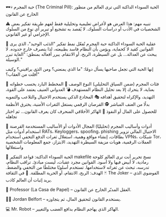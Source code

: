 🕶️💀 حبة المجرم (The Criminal Pill): الحبة السوداء الداكنة التي ترى العالم من منظور الخارج عن القانون

⚠️ تنبيه مهم: هذا العرض هو لأغراض تعليمية وتحليلية فقط لفهم طريقة تفكير بعض الشخصيات في الأدب أو دراسات السلوك. لا يُقصد به تشجيع أو تبرير أي نوع من السلوك الإجرامي أو غير القانوني.

🧠 عقلية الحبة السوداء الداكنة
حبة المجرم تُفعّل نمط تفكير "الذئب الوحيد"، الذي يرى القوانين كقيد لا كحماية، ويؤمن بأن النظام فاسد بطبيعته، لذا يتصرف خارج حدوده. لا يبحث عن العدالة... بل عن السيطرة، الربح، أو الانتقام. يبرر أفعاله بمنطق:
"الغاية تبرر الوسيلة."

إنها الحبة التي تجعل صاحبها يسأل دومًا:
"ما الذي يمنعني؟ ومن الذي يراقبني؟ وكيف أُفلت من العقاب؟"

💼 فئات المجرم (ضمن السياق التحليلي)
النوع	الوصف
🧠 المخطط البارد	يحسب خطواته بعناية، لا يتحرك إلا بعد تحليل النظام المستهدف
💣 العدواني العنيف	يعتمد على القوة، التهديد، والإكراه لتحقيق أهدافه
🎭 المخادع الذكي	يستخدم الاحتيال والتلاعب والتمويه بدلًا من العنف المباشر
🕵️ القرصان الرقمي	يستغل الثغرات الأمنية، يخترق الأنظمة للحصول على المال أو النفوذ
🧬 الهاكر الأخلاقي المنحرف	كان يعرف القانون… ثم اختار تجاهله

🔧 أدوات وأساليب المجرم (تحليليًا)
المجال	الأدوات أو الأساليب المستخدمة
القرصنة	استخدام أدوات مثل RATs، Keyloggers، spoofing، phishing
الاحتيال المالي	تزوير بطاقات، إنشاء مواقع وهمية، استغلال ثغرات الدفع
التخفي	استخدام VPNs، شبكات Tor، العملات الرقمية، هويات مزيفة
السيطرة	التهديد، الابتزاز، جمع المعلومات الشخصية واستغلالها

🧪 الحبة السوداء الداكنة: قواعد التفكير
makefile
نسخ
تحرير
أنت ترى العالم كلوحة رمادية، لا أبيض فيها ولا أسود.
القوانين مجرد عقبات، ليست مبادئ.
تراقب النظام، تدرسه، تبحث عن ثغراته لاستخدامها.
تستخدم أسلوبًا مختلطًا من التخفي والضغط.
الهدف: الربح، الانتقام، أو الحرية المطلقة.
📘 في الثقافة
🃏 The Joker – الفوضوي الذي يريد إثبات أن العالم كاذب.

🧠 Professor (La Casa de Papel) – العقل المدبّر الخارج عن القانون.

👨‍💼 Jordan Belfort – يستخدم القانون لتحقيق المال، ثم يتجاوزه.

💻 Mr. Robot – الهاكر الذي يهاجم النظام بدافع الغضب والتغيير.

